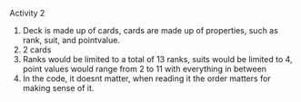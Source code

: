 Activity 2

1. Deck is made up of cards, cards are made up of properties, such as rank, suit, and pointvalue.
2. 2 cards
3. Ranks would be limited to a total of 13 ranks, suits would be limited to 4, point values would range from 2 to 11 with everything in between
4. In the code, it doesnt matter, when reading it the order matters for making sense of it.